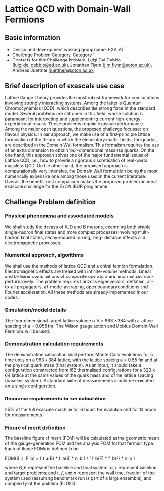 # Lattice QCD with Domain-Wall Fermions

## Basic information

 - Design and development working group name: EXALAT
 - Challenge Problem Category: Category 1 
 - Contacts for this Challenge Problem: Luigi Del Debbio (luigi.del.debbio@ed.ac.uk),
   Jonathan Flynn (j.m.flynn@soton.ac.uk), Andreas Juettner (juettner@soton.ac.uk)

## Brief description of exascale use case 

Lattice Gauge Theory provides the most robust framework for computations involving strongly interacting systems. Among the latter is Quantum Chromodynamics (QCD), which describes the strong force in the standard model. Several problems are still open in this field, whose solution is paramount for interpreting and supplementing current high-energy experimental results. These problems require exascale performance. Among the major open questions, the proposed challenge focusses on flavour physics. In our approach, we make use of a first-principle lattice formulation of the theory in which the elementary matter fields, the quarks, are described in the Domain Wall formalism. This formalism requires the use of an extra dimension to obtain four-dimensional massless quarks. On the one hand, this approach solves one of the major fundamental issues of Lattice QCD, i.e., how to provide a rigorous discretisation of real-world massless QCD. On the other hand, the proposed approach is computationally very intensive, the Domain Wall formulation being the most numerically expensive one among those used in the current literature. Overall, the benefit-cost comparison makes the proposed problem an ideal exascale challenge for the ExCALIBUR programme.   

## Challenge Problem definition

### Physical phenomena and associated models

We shall study the decays of K, D and B mesons, examining both simple single-hadron final states and more complex processes involving multi-hadron final states, decay-induced mixing, long- distance effects and electromagnetic processes. 

### Numerical approach, algorithms

We shall use the methods of lattice QCD and a chiral fermion formulation. Electromagnetic effects are treated with infinite-volume methods. Linear and bi-linear combinations of composite operators are renormalized non-perturbatively. The problem requires Lanzcos eigenvectors, deflation, all-to-all propagators, all-mode-averaging, open boundary conditions and Fourier acceleration. All these methods are already implemented in our codes. 

### Simulation/model details

The four-dimensional target lattice volume is V = 963 × 384 with a lattice spacing of a = 0.055 fm. The Wilson gauge action and Mobius Domain-Wall Fermions will be used. 

### Demonstration calculation requirements

The demonstration calculation shall perform Monte Carlo evolutions for 5 time units on a 963 x 384 lattice, with the lattice spacing a = 0.55 fm and at the physical quark mass (final system). As an input, it should take a configuration constructed from 162 thermalised configurations for a 323 x 64 lattice at the same values of the quark mass and of the lattice spacing (baseline system). A standard suite of measurements should be executed on a single configuration. 

### Resource requirements to run calculation

25% of the full exascale machine for 6 hours for evolution and for 10 hours for measurements. 

### Figure of merit definition 

The baseline figure of merit (FOM) will be calculated as the geometric mean of the gauge-generation FOM and the analysis FOM for that fermion type. Each of those FOMs is defined to be 

FOM(B_a, F_b) = [ t_a(B) * f_a(B) * n_b ] / [ t_b(F) * f_b(F) * n_b ]

where *B*, *F* represent the baseline and final system; *a*, *b* represent baseline and target problems; and *t*, *f*, and *n* represent the wall time, fraction of the system used (assuming benchmark run is part of a large ensemble), and complexity of the problem (FLOPs). 
